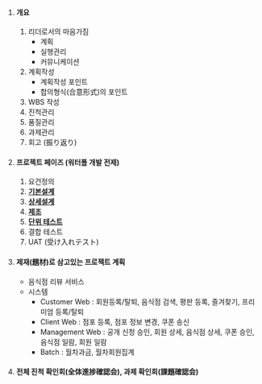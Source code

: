 1. #### 개요

   1. 리더로서의 마음가짐
      - 계획
      - 실행관리
      - 커뮤니케이션
   2. 계획작성
      - 계획작성 포인트
      - 합의형식(合意形式)의 포인트
   3. WBS 작성
   4. 진척관리
   5. 품질관리
   6. 과제관리
   7. 회고 (振り返り)

2. #### 프로젝트 페이즈 (워터폴 개발 전제)

   1. 요건정의
   2. <u>**기본설계**</u>
   3. <u>**상세설계**</u>
   4. <u>**제조**</u>
   5. <u>**단위 테스트**</u>
   6. 결합 테스트
   7. UAT (受け入れテスト)

3. #### 제재(題材)로 삼고있는 프로젝트 계획

   - 음식점 리뷰 서비스
   - 시스템
     - Customer Web : 회원등록/탈퇴, 음식점 검색, 평판 등록, 즐겨찾기, 프리미엄 등록/탈퇴
     - Client Web : 점포 등록, 점포 정보 변경, 쿠폰 송신
     - Management Web : 공개 신청 승인, 회원 상세, 음식점 상세, 쿠폰 승인, 음식점 일람, 회원 일람
     - Batch : 월차과금, 월차회원집계

4. #### 전체 진척 확인회(全体進捗確認会), 과제 확인회(課題確認会)

   